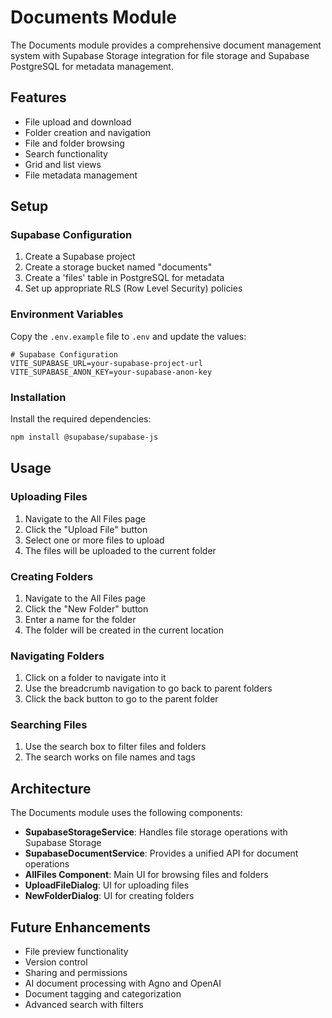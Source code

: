 # Documents Module

The Documents module provides a comprehensive document management system with Supabase Storage integration for file storage and Supabase PostgreSQL for metadata management.

## Features

- File upload and download
- Folder creation and navigation
- File and folder browsing
- Search functionality
- Grid and list views
- File metadata management

## Setup

### Supabase Configuration

1. Create a Supabase project
2. Create a storage bucket named "documents"
3. Create a 'files' table in PostgreSQL for metadata
4. Set up appropriate RLS (Row Level Security) policies

### Environment Variables

Copy the `.env.example` file to `.env` and update the values:

```
# Supabase Configuration
VITE_SUPABASE_URL=your-supabase-project-url
VITE_SUPABASE_ANON_KEY=your-supabase-anon-key
```

### Installation

Install the required dependencies:

```bash
npm install @supabase/supabase-js
```

## Usage

### Uploading Files

1. Navigate to the All Files page
2. Click the "Upload File" button
3. Select one or more files to upload
4. The files will be uploaded to the current folder

### Creating Folders

1. Navigate to the All Files page
2. Click the "New Folder" button
3. Enter a name for the folder
4. The folder will be created in the current location

### Navigating Folders

1. Click on a folder to navigate into it
2. Use the breadcrumb navigation to go back to parent folders
3. Click the back button to go to the parent folder

### Searching Files

1. Use the search box to filter files and folders
2. The search works on file names and tags

## Architecture

The Documents module uses the following components:

- **SupabaseStorageService**: Handles file storage operations with Supabase Storage
- **SupabaseDocumentService**: Provides a unified API for document operations
- **AllFiles Component**: Main UI for browsing files and folders
- **UploadFileDialog**: UI for uploading files
- **NewFolderDialog**: UI for creating folders

## Future Enhancements

- File preview functionality
- Version control
- Sharing and permissions
- AI document processing with Agno and OpenAI
- Document tagging and categorization
- Advanced search with filters
